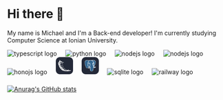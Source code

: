 # Hi there 👋

My name is Michael and I'm a Back-end developer! I'm currently studying Computer Science at Ionian University.

<div align="left">
  <img src="https://skillicons.dev/icons?i=ts" height="40" alt="typescript logo"  />
  <img width="12" />
  <img src="https://skillicons.dev/icons?i=py" height="40" alt="python logo"  />
  <img width="12" />
  <img src="https://skillicons.dev/icons?i=nodejs" height="40" alt="nodejs logo"  />
  <img width="12" />
  <img src="https://avatars.githubusercontent.com/u/24939410?s=200&v=4" height="40" alt="nodejs logo"  />
  <img width="12" />
  <img src="https://avatars.githubusercontent.com/u/98495527?s=200&v=4" height="40" alt="honojs logo"  />
  <img width="12" />
  <img src="https://github.com/tandpfun/skill-icons/raw/main/icons/Flask-Dark.svg" height="40" alt="flask logo"  />
  <img width="12" />
  <img src="https://github.com/tandpfun/skill-icons/raw/main/icons/PostgreSQL-Dark.svg" height="40" alt="postgresql logo"  />
  <img width="12" />
  <img src="https://cdn.jsdelivr.net/gh/devicons/devicon/icons/sqlite/sqlite-original.svg" height="40" alt="sqlite logo"  />
  <img width="12" />
  <img src="https://avatars.githubusercontent.com/u/66716858?s=200&v=4" height="40" alt="railway logo"  />
</div>

###

[![Anurag's GitHub stats](https://github-readme-stats.vercel.app/api?username=maikkundev&theme=transparent)](https://github.com/anuraghazra/github-readme-stats)
